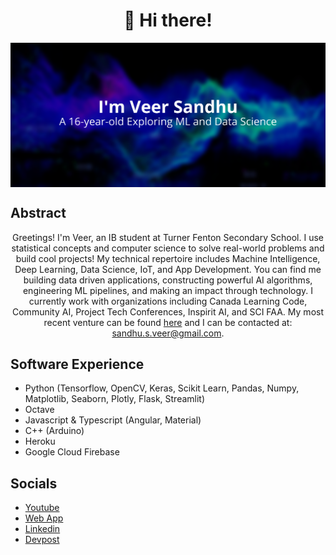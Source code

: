 <h1 align="center">👋 Hi there!</h1>

<div align="center">
<img hight="500" width="1000" align="center" src="https://github.com/Real-VeerSandhu/Real-VeerSandhu/blob/main/Veer Sandhu (8).png">
</div>

## Abstract
<div align="center">
Greetings! I'm Veer, an IB student at Turner Fenton Secondary School. I use statistical concepts and computer science to solve real-world problems and build cool projects! My technical repertoire includes Machine Intelligence, Deep Learning, Data Science, IoT, and App Development. You can find me building data driven applications, constructing powerful AI algorithms, engineering ML pipelines, and making an impact through technology. I currently work with organizations including Canada Learning Code, Community AI, Project Tech Conferences, Inspirit AI, and SCI FAA. My most recent venture can be found <a href="https://github.com/Real-VeerSandhu/Object-Detection">here</a> and I can be contacted at: <a href="mailto:sandhu.s.veer@gmail.com">sandhu.s.veer@gmail.com</a>.
</div>

## Software Experience
- Python (Tensorflow, OpenCV, Keras, Scikit Learn, Pandas, Numpy, Matplotlib, Seaborn, Plotly, Flask, Streamlit)
- Octave
- Javascript & Typescript (Angular, Material)
- C++ (Arduino)
- Heroku
- Google Cloud Firebase

## Socials
- [Youtube](https://www.youtube.com/channel/UCZpL_cCZfkilh7ITC_qUigw)
- [Web App](https://project-veer.web.app)
- [Linkedin](https://www.linkedin.com/in/veer-sandhu/)
- [Devpost](https://devpost.com/Real-VeerSandhu?ref_content=user-portfolio&ref_feature=portfolio&ref_medium=global-nav)

